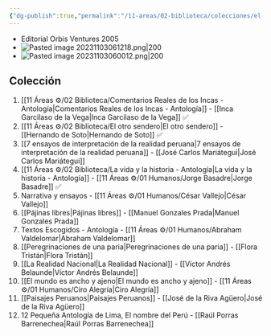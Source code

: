 ```yaml
---
{"dg-publish":true,"permalink":"/11-areas/02-biblioteca/colecciones/el-comercio-peruanos-imprescindibles-orbis/","noteIcon":""}
---
```


- Editorial Orbis Ventures 2005 
- ![Pasted image 20231103061218.png|200](/img/user/11%20%C3%81reas%20%E2%9A%99/02%20Biblioteca/%F0%9F%92%BE%20Adjuntos/Pasted%20image%2020231103061218.png)
- ![Pasted image 20231103060012.png|200](/img/user/11%20%C3%81reas%20%E2%9A%99/02%20Biblioteca/%F0%9F%92%BE%20Adjuntos/Pasted%20image%2020231103060012.png)

## Colección
1. [[11 Áreas ⚙/02 Biblioteca/Comentarios Reales de los Incas - Antología\|Comentarios Reales de los Incas - Antología]] - [[Inca Garcilaso de la Vega\|Inca Garcilaso de la Vega]] ✅
2. [[11 Áreas ⚙/02 Biblioteca/El otro sendero\|El otro sendero]] - [[Hernando de Soto\|Hernando de Soto]] ✅
3. [[7 ensayos de interpretación de la realidad peruana\|7 ensayos de interpretación de la realidad peruana]] - [[José Carlos Mariátegui\|José Carlos Mariátegui]]
4. [[11 Áreas ⚙/02 Biblioteca/La vida y la historia - Antología\|La vida y la historia - Antología]] - [[11 Áreas ⚙/01 Humanos/Jorge Basadre\|Jorge Basadre]] ✅
5. Narrativa y ensayos - [[11 Áreas ⚙/01 Humanos/César Vallejo\|César Vallejo]]
6. [[Pájinas libres\|Pájinas libres]] - [[Manuel Gonzales Prada\|Manuel Gonzales Prada]]
7. Textos Escogidos - Antología - [[11 Áreas ⚙/01 Humanos/Abraham Valdelomar\|Abraham Valdelomar]]
8. [[Peregrinaciones de una paria\|Peregrinaciones de una paria]] - [[Flora Tristán\|Flora Tristán]]
9. [[La Realidad Nacional\|La Realidad Nacional]] - [[Víctor Andrés Belaunde\|Víctor Andrés Belaunde]]
10. [[El mundo es ancho y ajeno\|El mundo es ancho y ajeno]] - [[11 Áreas ⚙/01 Humanos/Ciro Alegría\|Ciro Alegría]]
11. [[Paisajes Peruanos\|Paisajes Peruanos]] - [[José de la Riva Agüero\|José de la Riva Agüero]]
12. 12 Pequeña Antología de Lima, El nombre del Perú - [[Raúl Porras Barrenechea\|Raúl Porras Barrenechea]]